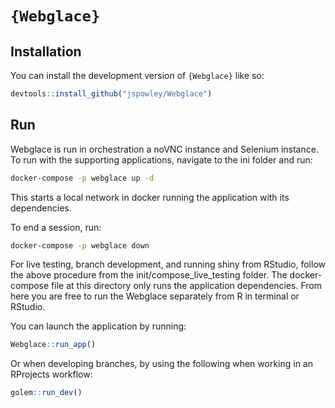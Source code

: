 
<!-- README.md is generated from README.Rmd. Please edit that file -->

# `{Webglace}`

<!-- badges: start -->
<!-- badges: end -->

## Installation

You can install the development version of `{Webglace}` like so:

``` r
devtools::install_github("jspowley/Webglace")
```

## Run

Webglace is run in orchestration a noVNC instance and Selenium instance. To run with the supporting applications, navigate to the ini folder and run:

``` bash
docker-compose -p webglace up -d
```

This starts a local network in docker running the application with its dependencies.

To end a session, run:

``` bash
docker-compose -p webglace down
```

For live testing, branch development, and running shiny from RStudio, follow the above procedure from the init/compose_live_testing folder. The docker-compose file at this directory only runs the application dependencies. From here you are free to run the Webglace separately from R in terminal or RStudio.

You can launch the application by running:

``` r
Webglace::run_app()
```

Or when developing branches, by using the following when working in an RProjects workflow:

```r
golem::run_dev()
```
